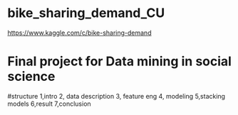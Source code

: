 # bike_sharing_demand_CU
https://www.kaggle.com/c/bike-sharing-demand

# Final project for Data mining in social science

#structure
1,intro
2, data description
3, feature eng
4, modeling 
5,stacking models
6,result
7,conclusion